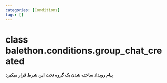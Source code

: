 ```yaml
---
categories: [Conditions]
tags: []
---
```


<h1>class balethon.conditions.<strong>group_chat_created</strong></h1>

<p align="left" dir="rtl"><strong>پیام رویداد ساخته شدن یک گروه تحت این شرط قرار میکیرد</strong></p>